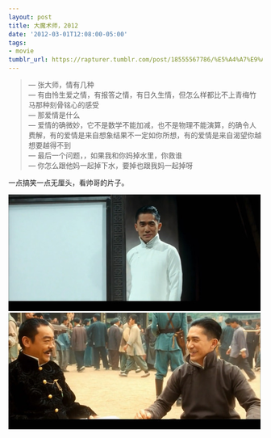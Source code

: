 ```yaml
---
layout: post
title: 大魔术师，2012
date: '2012-03-01T12:08:00-05:00'
tags:
- movie
tumblr_url: https://rapturer.tumblr.com/post/18555567786/%E5%A4%A7%E9%AD%94%E6%9C%AF%E5%B8%882012
---
```

> — 张大师，情有几种  
> — 有由怜生爱之情，有报答之情，有日久生情，但怎么样都比不上青梅竹马那种刻骨铭心的感受  
> — 那爱情是什么  
> — 爱情的确微妙，它不是数学不能加减，也不是物理不能演算，的确令人费解，有的爱情是来自想象结果不一定如你所想，有的爱情是来自渴望你越想要越得不到  
> — 最后一个问题，，如果我和你妈掉水里，你救谁  
> — 你怎么跟他妈一起掉下水，要掉也跟我妈一起掉呀

一点搞笑一点无厘头，看帅哥的片子。

![](/assets/img/tumblr_m0dbkttqa51r0cnr9.jpg) ![](/assets/img/tumblr_m0dbl2xpnz1r0cnr9.jpg)

